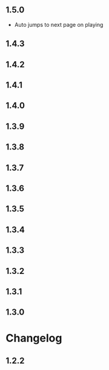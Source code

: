 ## 1.5.0

 - Auto jumps to next page on playing


## 1.4.3




## 1.4.2




## 1.4.1




## 1.4.0




## 1.3.9




## 1.3.8




## 1.3.7




## 1.3.6




## 1.3.5




## 1.3.4




## 1.3.3




## 1.3.2




## 1.3.1




## 1.3.0




# Changelog

## 1.2.2



